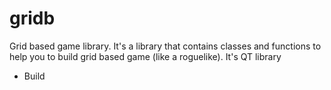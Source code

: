 # gridb
Grid based game library.
It's a library that contains classes and functions to help you to build grid based game (like a roguelike).
It's QT library

* Build
